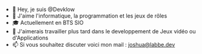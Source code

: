 - 👋 Hey, je suis @Devklow
- 👀 J'aime l'informatique, la programmation et les jeux de rôles
- 🎓 Actuellement en BTS SIO
- 🏡 J'aimerais travailler plus tard dans le developpement de Jeux vidéo ou d'Applications
- 📫 Si vous souhaitez discuter voici mon mail : joshua@labbe.dev

<!---
Devklow/Devklow is a ✨ special ✨ repository because its `README.md` (this file) appears on your GitHub profile.
You can click the Preview link to take a look at your changes.
--->

